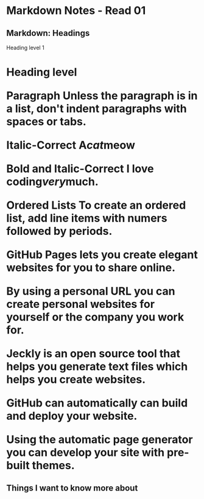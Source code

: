 # Markdown Notes - Read 01

## Markdown: Headings
Heading level 1 <h1>Heading level </h>

Paragraph
Unless the paragraph is in a list, don't indent paragraphs with spaces or tabs.

Italic-Correct
A*cat*meow

Bold and Italic-Correct
I love coding***very***much.

Ordered Lists
To create an ordered list, add line items with numers followed by periods.

GitHub Pages lets you create elegant websites for you to share online.

By using a personal URL you can create personal websites for yourself or the company you work for.

Jeckly is an open source tool that helps you generate text files which helps you create websites.

GitHub can automatically can build and deploy your website.

Using the automatic page generator you can develop your site with pre-built themes.

## Things I want to know more about
